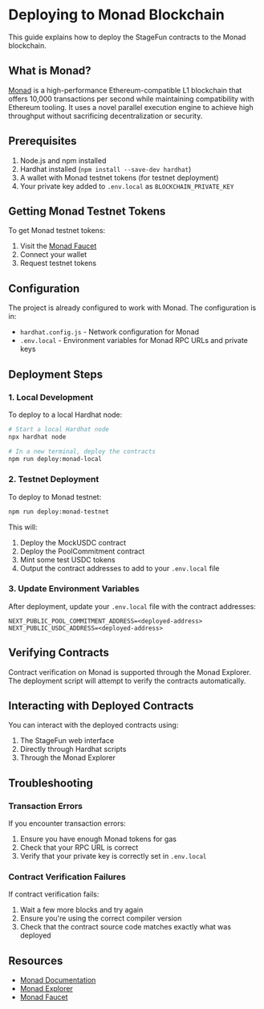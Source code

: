 # Deploying to Monad Blockchain

This guide explains how to deploy the StageFun contracts to the Monad blockchain.

## What is Monad?

[Monad](https://docs.monad.xyz/) is a high-performance Ethereum-compatible L1 blockchain that offers 10,000 transactions per second while maintaining compatibility with Ethereum tooling. It uses a novel parallel execution engine to achieve high throughput without sacrificing decentralization or security.

## Prerequisites

1. Node.js and npm installed
2. Hardhat installed (`npm install --save-dev hardhat`)
3. A wallet with Monad testnet tokens (for testnet deployment)
4. Your private key added to `.env.local` as `BLOCKCHAIN_PRIVATE_KEY`

## Getting Monad Testnet Tokens

To get Monad testnet tokens:

1. Visit the [Monad Faucet](https://faucet.monad.xyz/)
2. Connect your wallet
3. Request testnet tokens

## Configuration

The project is already configured to work with Monad. The configuration is in:

- `hardhat.config.js` - Network configuration for Monad
- `.env.local` - Environment variables for Monad RPC URLs and private keys

## Deployment Steps

### 1. Local Development

To deploy to a local Hardhat node:

```bash
# Start a local Hardhat node
npx hardhat node

# In a new terminal, deploy the contracts
npm run deploy:monad-local
```

### 2. Testnet Deployment

To deploy to Monad testnet:

```bash
npm run deploy:monad-testnet
```

This will:

1. Deploy the MockUSDC contract
2. Deploy the PoolCommitment contract
3. Mint some test USDC tokens
4. Output the contract addresses to add to your `.env.local` file

### 3. Update Environment Variables

After deployment, update your `.env.local` file with the contract addresses:

```
NEXT_PUBLIC_POOL_COMMITMENT_ADDRESS=<deployed-address>
NEXT_PUBLIC_USDC_ADDRESS=<deployed-address>
```

## Verifying Contracts

Contract verification on Monad is supported through the Monad Explorer. The deployment script will attempt to verify the contracts automatically.

## Interacting with Deployed Contracts

You can interact with the deployed contracts using:

1. The StageFun web interface
2. Directly through Hardhat scripts
3. Through the Monad Explorer

## Troubleshooting

### Transaction Errors

If you encounter transaction errors:

1. Ensure you have enough Monad tokens for gas
2. Check that your RPC URL is correct
3. Verify that your private key is correctly set in `.env.local`

### Contract Verification Failures

If contract verification fails:

1. Wait a few more blocks and try again
2. Ensure you're using the correct compiler version
3. Check that the contract source code matches exactly what was deployed

## Resources

- [Monad Documentation](https://docs.monad.xyz/)
- [Monad Explorer](https://explorer.testnet.monad.xyz/)
- [Monad Faucet](https://faucet.monad.xyz/)
